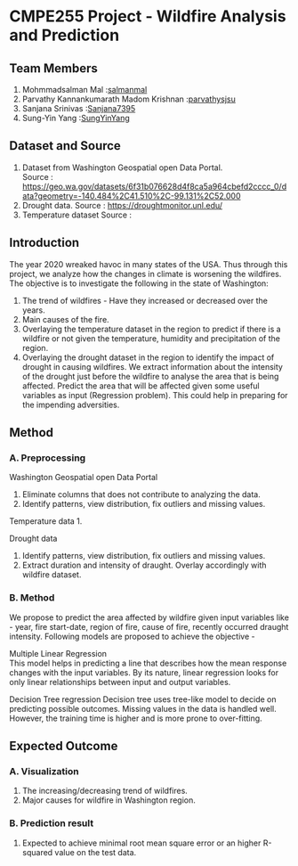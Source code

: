 # CMPE255 Project - Wildfire Analysis and Prediction

## Team Members
1. Mohmmadsalman Mal :[salmanmal](https://github.com/salmanmal)
2. Parvathy Kannankumarath Madom Krishnan :[parvathysjsu](https://github.com/parvathysjsu)
3. Sanjana Srinivas :[Sanjana7395](https://github.com/Sanjana7395)
4. Sung-Yin Yang :[SungYinYang](https://github.com/SungYinYang)

## Dataset and Source
1. Dataset from Washington Geospatial open Data Portal.  
Source : https://geo.wa.gov/datasets/6f31b076628d4f8ca5a964cbefd2cccc_0/data?geometry=-140.484%2C41.510%2C-99.131%2C52.000    
2. Drought data.
Source : https://droughtmonitor.unl.edu/
3. Temperature dataset
Source : 

## Introduction
The year 2020 wreaked havoc in many states of the USA. Thus through this project, we analyze 
how the changes in climate is worsening the wildfires. The objective is to investigate the 
following in the state of Washington:
1. The trend of wildfires - Have they increased or decreased over the years. 
2. Main causes of the fire.
3. Overlaying the temperature dataset in the region to predict if there is a wildfire or
not given the temperature, humidity and precipitation of the region.
4. Overlaying the drought dataset in the region to identify the impact of 
drought in causing wildfires. We extract information about the intensity of the drought just 
before the wildfire to analyse the area that is being affected. Predict the area that will be 
affected given some useful variables as input (Regression problem). This could help in 
preparing for the impending adversities.

## Method
### A. Preprocessing
Washington Geospatial open Data Portal      
1. Eliminate columns that does not contribute to analyzing the data.
2. Identify patterns, view distribution, fix outliers and missing values.

Temperature data
1. 

Drought data
1. Identify patterns, view distribution, fix outliers and missing values.
2. Extract duration and intensity of draught. Overlay accordingly with wildfire dataset.

### B. Method
We propose to predict the area affected by wildfire given input variables like - year,
fire start-date, region of fire, cause of fire, recently occurred draught intensity.
Following models are proposed to achieve the objective - 

Multiple Linear Regression      
This model helps in predicting a line that describes how the mean response changes with 
the input variables. By its nature, linear regression looks for only linear relationships
between input and output variables. 

Decision Tree regression
Decision tree uses tree-like model to decide on predicting possible outcomes. Missing values
in the data is handled well. However, the training time is higher and is more prone to
over-fitting.


## Expected Outcome
### A. Visualization
1. The increasing/decreasing trend of wildfires.
2. Major causes for wildfire in Washington region.

### B. Prediction result
1. Expected to achieve minimal root mean square error or an 
higher R-squared value on the test data.

